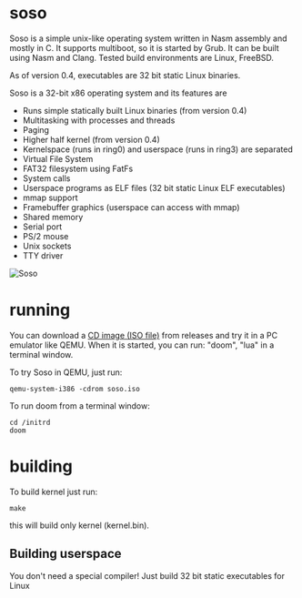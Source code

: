 # soso
Soso is a simple unix-like operating system written in Nasm assembly and mostly in C. It supports multiboot, so it is started by Grub.
It can be built using Nasm and Clang.
Tested build environments are Linux, FreeBSD.

As of version 0.4, executables are 32 bit static Linux binaries.

Soso is a 32-bit x86 operating system and its features are
- Runs simple statically built Linux binaries (from version 0.4)
- Multitasking with processes and threads
- Paging
- Higher half kernel (from version 0.4)
- Kernelspace (runs in ring0) and userspace (runs in ring3) are separated
- Virtual File System
- FAT32 filesystem using FatFs
- System calls
- Userspace programs as ELF files (32 bit static Linux ELF executables)
- mmap support
- Framebuffer graphics (userspace can access with mmap)
- Shared memory
- Serial port
- PS/2 mouse
- Unix sockets
- TTY driver


![Soso](screenshots/soso-v0.3.png)

# running

You can download a [CD image (ISO file)](https://github.com/ozkl/soso/releases/download/v0.3/soso.zip) from releases and try it in a PC emulator like QEMU. When it is started, you can run: "doom", "lua" in a terminal window.

To try Soso in QEMU, just run:

    qemu-system-i386 -cdrom soso.iso

To run doom from a terminal window:

    cd /initrd
    doom

# building
To build kernel just run:

    make

this will build only kernel (kernel.bin). 

## Building userspace
You don't need a special compiler! Just build 32 bit static executables for Linux

